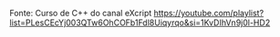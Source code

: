 Fonte: Curso de C++ do canal eXcript
https://youtube.com/playlist?list=PLesCEcYj003QTw6OhCOFb1Fdl8Uiqyrqo&si=1KvDIhVn9j0l-HD2